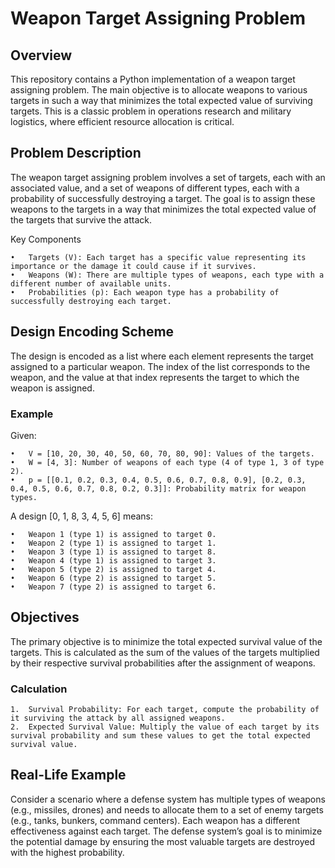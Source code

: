 # Weapon Target Assigning Problem

## Overview

This repository contains a Python implementation of a weapon target assigning problem. The main objective is to allocate weapons to various targets in such a way that minimizes the total expected value of surviving targets. This is a classic problem in operations research and military logistics, where efficient resource allocation is critical.

## Problem Description

The weapon target assigning problem involves a set of targets, each with an associated value, and a set of weapons of different types, each with a probability of successfully destroying a target. The goal is to assign these weapons to the targets in a way that minimizes the total expected value of the targets that survive the attack.

Key Components

	•	Targets (V): Each target has a specific value representing its importance or the damage it could cause if it survives.
	•	Weapons (W): There are multiple types of weapons, each type with a different number of available units.
	•	Probabilities (p): Each weapon type has a probability of successfully destroying each target.

## Design Encoding Scheme

The design is encoded as a list where each element represents the target assigned to a particular weapon. The index of the list corresponds to the weapon, and the value at that index represents the target to which the weapon is assigned.

### Example

Given:

	•	V = [10, 20, 30, 40, 50, 60, 70, 80, 90]: Values of the targets.
	•	W = [4, 3]: Number of weapons of each type (4 of type 1, 3 of type 2).
	•	p = [[0.1, 0.2, 0.3, 0.4, 0.5, 0.6, 0.7, 0.8, 0.9], [0.2, 0.3, 0.4, 0.5, 0.6, 0.7, 0.8, 0.2, 0.3]]: Probability matrix for weapon types.

A design [0, 1, 8, 3, 4, 5, 6] means:

	•	Weapon 1 (type 1) is assigned to target 0.
	•	Weapon 2 (type 1) is assigned to target 1.
	•	Weapon 3 (type 1) is assigned to target 8.
	•	Weapon 4 (type 1) is assigned to target 3.
	•	Weapon 5 (type 2) is assigned to target 4.
	•	Weapon 6 (type 2) is assigned to target 5.
	•	Weapon 7 (type 2) is assigned to target 6.

## Objectives

The primary objective is to minimize the total expected survival value of the targets. This is calculated as the sum of the values of the targets multiplied by their respective survival probabilities after the assignment of weapons.

### Calculation

	1.	Survival Probability: For each target, compute the probability of it surviving the attack by all assigned weapons.
	2.	Expected Survival Value: Multiply the value of each target by its survival probability and sum these values to get the total expected survival value.

## Real-Life Example

Consider a scenario where a defense system has multiple types of weapons (e.g., missiles, drones) and needs to allocate them to a set of enemy targets (e.g., tanks, bunkers, command centers). Each weapon has a different effectiveness against each target. The defense system’s goal is to minimize the potential damage by ensuring the most valuable targets are destroyed with the highest probability.